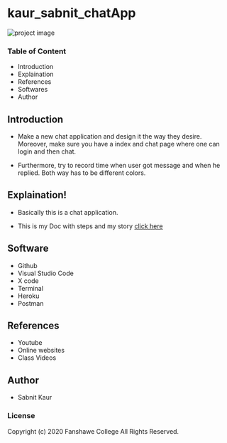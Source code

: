 # kaur_sabnit_chatApp

![project image](images/readMe.png)

### Table of Content

* Introduction
* Explaination
* References
* Softwares
* Author


## Introduction

* Make a new chat application and design it the way they desire. Moreover, make sure you have a index and chat page where one can login and then chat.

* Furthermore, try to record time when user got message and when he replied. Both way has to be different colors.

## Explaination!
 * Basically this is a chat application.

 * This is my Doc with steps and my story [click here](https://docs.google.com/document/d/1o7CUoC-u4E5WLST4wYdXIdamw_KW9m5aBDxqYKrXbv0/edit?usp=sharing)

## Software
* Github
* Visual Studio Code
* X code
* Terminal
* Heroku
* Postman


## References
* Youtube
* Online websites
* Class Videos


## Author
* Sabnit Kaur

### License
Copyright (c) 2020 Fanshawe
College All Rights Reserved.





